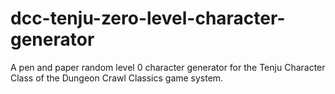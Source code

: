 # dcc-tenju-zero-level-character-generator
A pen and paper random level 0 character generator for the Tenju Character Class of the Dungeon Crawl Classics game system.
